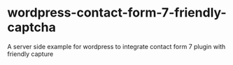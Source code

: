 # wordpress-contact-form-7-friendly-captcha
A server side example for wordpress to integrate contact form 7 plugin with friendly capture
